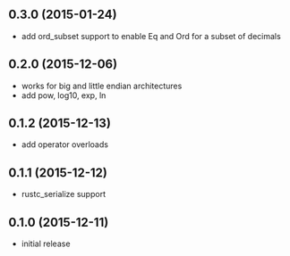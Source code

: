 ## 0.3.0 (2015-01-24)

- add ord_subset support to enable Eq and Ord for a subset of decimals

## 0.2.0 (2015-12-06)

- works for big and little endian architectures
- add pow, log10, exp, ln

## 0.1.2 (2015-12-13)

- add operator overloads

## 0.1.1 (2015-12-12)

- rustc_serialize support

## 0.1.0 (2015-12-11)

- initial release

